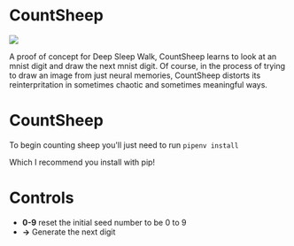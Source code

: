 # CountSheep

![](https://thumbs.gfycat.com/RashMadeupAlpineroadguidetigerbeetle-size_restricted.gif)

A proof of concept for Deep Sleep Walk, CountSheep learns to look at an mnist digit and draw the next mnist digit.  Of course, in the process of trying to draw an image from just neural memories, CountSheep distorts its reinterpritation in sometimes chaotic and sometimes meaningful ways.

# CountSheep
To begin counting sheep you'll just need to run
`pipenv install`

Which I recommend you install with pip!

# Controls

* **0-9** reset the initial seed number to be 0 to 9
* **->** Generate the next digit
